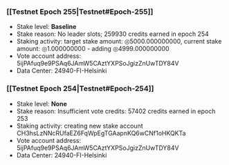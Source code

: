 ### [[Testnet Epoch 255|Testnet#Epoch-255]]
* Stake level: **Baseline**
* Stake reason: No leader slots; 259930 credits earned in epoch 254
* Staking activity: target stake amount: ◎5000.000000000, current stake amount: ◎1.000000000 - adding ◎4999.000000000
* Vote account address: 5ijPAfuq9e9PSAq6JAmW5CAztYXPSoJgizZnUwTDY84V
* Data Center: 24940-FI-Helsinki
### [[Testnet Epoch 254|Testnet#Epoch-254]]
* Stake level: **None**
* Stake reason: Insufficient vote credits: 57402 credits earned in epoch 253
* Staking activity: creating new stake account CH3hsLzNNcRUfaEZ6FqWpEgTGAapnKQ6wCNf1oHKQKTa
* Vote account address: 5ijPAfuq9e9PSAq6JAmW5CAztYXPSoJgizZnUwTDY84V
* Data Center: 24940-FI-Helsinki